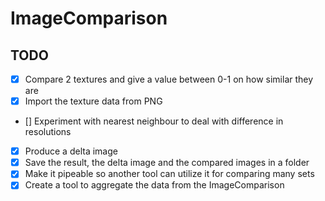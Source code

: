 # ImageComparison
## TODO
- [x] Compare 2 textures and give a value between 0-1 on how similar they are
- [x] Import the texture data from PNG
- [] Experiment with nearest neighbour to deal with difference in resolutions
- [x] Produce a delta image
- [x] Save the result, the delta image and the compared images in a folder
- [x] Make it pipeable so another tool can utilize it for comparing many sets
- [x] Create a tool to aggregate the data from the ImageComparison
